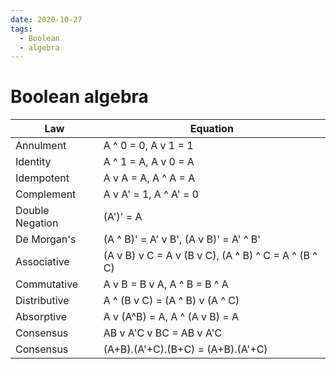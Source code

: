 ```yaml
---
date: 2020-10-27
tags: 
  - Boolean
  - algebra
---
```


# Boolean algebra

| Law             | Equation                                             |
|-----------------|------------------------------------------------------|
| Annulment       | A ^ 0 = 0, A v 1 = 1                                 |
| Identity        | A ^ 1 = A, A v 0 = A                                 |
| Idempotent      | A v A = A, A ^ A = A                                 |
| Complement      | A v A' = 1, A ^ A' = 0                               |
| Double Negation | (A')' = A                                            |
| De Morgan's     | (A ^ B)' = A' v B', (A v B)' = A' ^ B'               |
| Associative     | (A v B) v C = A v (B v C), (A ^ B) ^ C = A ^ (B ^ C) |
| Commutative     | A v B = B v A, A ^ B = B ^ A                         |
| Distributive    | A ^ (B v C) = (A ^ B) v (A ^ C)                      |
| Absorptive      | A v (A^B) = A, A ^ (A v B) = A                       |
| Consensus       | AB v A'C v BC = AB v A'C                             |
| Consensus       | (A+B).(A'+C).(B+C) = (A+B).(A'+C)                    |
